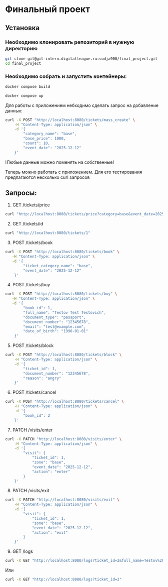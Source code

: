 # Финальный проект
## Установка
### Необходимо клонировать репозиторий в нужную директорию

```bash
git clone git@git-intern.digitalleague.ru:sudja900/final_project.git
cd final_project
```

### Необходимо собрать и запустить контейнеры:
```bash
docker compose build

docker compose up
```

Для работы с приложением небходимо сделать запрос на добавление данных:
```bash
curl -X POST "http://localhost:8080/tickets/mass_create" \
    -H "Content-Type: application/json" \
    -d '{
        "category_name": "base",
        "base_price": 1000,
        "count": 10,
        "event_date": "2025-12-12"
    }'
```
!Любые данные можно поменять на собственные!

Теперь можно работать с приложением. Для его тестирования предлагаются несколько curl запросов

## Запросы:

1) GET /tickets/price
```bash
curl "http://localhost:8080/tickets/price?category=base&event_date=2025-12-12"
```

2) GET /tickets/id
```bash
curl "http://localhost:8080/tickets/1"
```

3) POST /tickets/book
```bash
curl -X POST "http://localhost:8080/tickets/book" \
   -H "Content-Type: application/json" \
   -d '{
        "ticket_category_name": "base",
        "event_date": "2025-12-12"
    }'
```

4) POST /tickets/buy
```bash
curl -X POST "http://localhost:8080/tickets/buy" \
   -H "Content-Type: application/json" \
   -d '{
        "book_id": 1,
        "full_name": "Testov Test Testovich",
        "document_type": "passport",
        "document_number": "12345678",
        "email": "test@example.com",
        "date_of_birth": "1990-01-01"
    }'
```

5) POST /tickets/block
```bash
curl -X POST "http://localhost:8080/tickets/block" \
    -H "Content-Type: application/json" \
    -d '{
        "ticket_id": 1,
        "document_number": "12345678",
        "reason": "angry"
    }'
```

6) POST /tickets/cancel
```bash
curl -X POST "http://localhost:8080/tickets/cancel" \
    -H "Content-Type: application/json" \
    -d '{
        "book_id": 2
    }'
```

7) PATCH /visits/enter
```bash
curl -X PATCH "http://localhost:8080/visits/enter" \
    -H "Content-Type: application/json" \
    -d '{
        "visit": {
            "ticket_id": 1,
            "zone": "base",
            "event_date": "2025-12-12",
            "action": "enter"
        }
    }'
```

8) PATCH /visits/exit
```bash
curl -X PATCH "http://localhost:8080/visits/exit" \
    -H "Content-Type: application/json" \
    -d '{
        "visit": {
            "ticket_id": 1,
            "zone": "base",
            "event_date": "2025-12-12",
            "action": "exit"
        }
    }'
```

9) GET /logs
```bash
curl -X GET "http://localhost:8080/logs?ticket_id=2&full_name=Testov%20Test%20Testovich&event_type=enter&page=1"
```
Или
```bash
curl -X GET "http://localhost:8080/logs?ticket_id=2"
```
